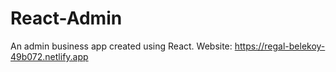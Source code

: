 # React-Admin
An admin business app created using React. 
Website: https://regal-belekoy-49b072.netlify.app
